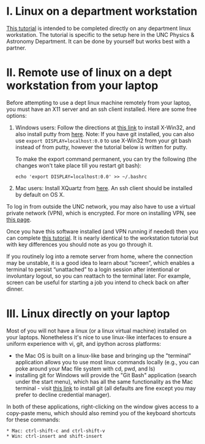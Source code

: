 # I. Linux on a department workstation

[This tutorial](http://user.physics.unc.edu/~sheila/tutorials/LinuxTutorial-deptmachine.pdf) is intended to be completed directly on any department linux workstation. The tutorial is specific to the setup here in the UNC Physics & Astronomy Department. It can be done by yourself but works best with a partner.

# II. Remote use of linux on a dept workstation from your laptop

Before attempting to use a dept linux machine remotely from your laptop, you must have an X11 server and an ssh client installed. Here are some free options:

1. Windows users: Follow the directions at [this
    link](https://shareware.unc.edu) to install X-Win32, and also
    install putty from
    [here](http://www.chiark.greenend.org.uk/~sgtatham/putty/download.html). 
    Note: If you have git installed, you can also use `export DISPLAY=localhost:0.0` to use X-Win32 from your git bash instead of from putty, however the tutorial below is written for putty.

    To make the export command permanent, you can try the following (the changes won't take place till you restart git bash):
    ```
    echo 'export DISPLAY=localhost:0.0' >> ~/.bashrc
    ```

2. Mac users: Install XQuartz from
    [here](http://xquartz.macosforge.org/landing/). An ssh client
    should be installed by default on OS X.

To log in from outside the UNC network, you may also have to use a virtual private network (VPN), which is encrypted. For more on installing VPN, see [this page](http://help.unc.edu/help/frequently-asked-questions-about-vpn/).

Once you have this software installed (and VPN running if needed) then you can complete [this tutorial](http://user.physics.unc.edu/~sheila/tutorials/LinuxTutorial-laptop.pdf). It is nearly identical to the workstation tutorial but with key differences you should note as you go through it.

If you routinely log into a remote server from home, where the connection may be unstable, it is a good idea to learn about “screen”, which enables a terminal to persist “unattached” to a login session after intentional or involuntary logout, so you can reattach to the terminal later. For example, screen can be useful for starting a job you intend to check back on after dinner.

# III. Linux directly on your laptop

Most of you will not have a linux (or a linux virtual machine) installed on your laptops. Nonetheless it's nice to use linux-like interfaces to ensure a uniform experience with vi, git, and ipython across platforms:

* the Mac OS is built on a linux-like base and bringing up the "terminal" application allows you to use most linux commands locally (e.g., you can poke around your Mac file system with cd, pwd, and ls)
* installing git for Windows will provide the "Git Bash" application (search under the start menu), which has all the same functionality as the Mac terminal - visit [this link](https://git-for-windows.github.io) to install git (all defaults are fine except you may prefer to decline credential manager). 

In both of these applications, right-clicking on the window gives access to a copy-paste menu, which should also remind you of the keyboard shortcuts for these commands:

    * Mac: ctrl-shift-c and ctrl-shift-v
    * Win: ctrl-insert and shift-insert
